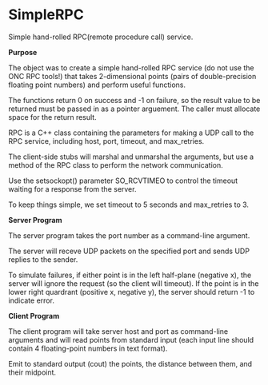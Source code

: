 # SimpleRPC
Simple hand-rolled RPC(remote procedure call) service.

<b>Purpose</b>

The object was to create a simple hand-rolled RPC service (do not use the ONC RPC tools!) that takes 2-dimensional points (pairs of double-precision floating point numbers) and perform useful functions.

The functions return 0 on success and -1 on failure, so the result value to be returned must be passed in as a pointer arguement. The caller must allocate space for the return result.

RPC is a C++ class containing the parameters for making a UDP call to the RPC service, including host, port, timeout, and max_retries.

The client-side stubs will marshal and unmarshal the arguments, but use a method of the RPC class to perform the network communication.

Use the setsockopt() parameter SO_RCVTIMEO to control the timeout waiting for a response from the server.

To keep things simple, we set timeout to 5 seconds and max_retries to 3.

<b>Server Program</b>

The server program takes the port number as a command-line argument.

The server will receve UDP packets on the specified port and sends UDP replies to the sender.

To simulate failures, if either point is in the left half-plane (negative x), the server will ignore the request (so the client will timeout). If the point is in the lower right quardrant (positive x, negative y), the server should return -1 to indicate error.

<b>Client Program</b>

The client program will take server host and port as command-line arguments and will read points from standard input (each input line should contain 4 floating-point numbers in text format).

Emit to standard output (cout) the points, the distance between them, and their midpoint.

